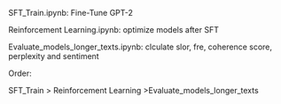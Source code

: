 SFT_Train.ipynb: Fine-Tune GPT-2 

Reinforcement Learning.ipynb: optimize models after SFT

Evaluate_models_longer_texts.ipynb: clculate slor, fre, coherence score, perplexity and sentiment

Order:

SFT_Train > Reinforcement Learning >Evaluate_models_longer_texts
